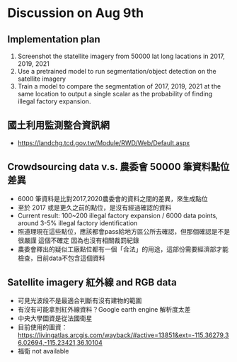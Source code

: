 # Discussion on Aug 9th

## Implementation plan

1. Screenshot the statellite imagery from 50000 lat long lacations in 2017, 2019, 2021
2. Use a pretrained model to run segmentation/object detection on the satellite imagery
3. Train a model to compare the segmentation of 2017, 2019, 2021 at the same location to output a single scalar as the probability of finding illegal factory expansion.


## 國土利用監測整合資訊網
- https://landchg.tcd.gov.tw/Module/RWD/Web/Default.aspx

## Crowdsourcing data v.s. 農委會 50000 筆資料點位差異
- 6000 筆資料是比對2017,2020農委會的資料之間的差異，來生成點位
- 至於 2017 或是更久之前的點位，是沒有經過確認的資料
- Current result: 100~200 illegal factory expansion / 6000 data points, around 3-5% illegal factory identification
- 照道理現在這些點位，應該都會pass給地方區公所去確認，但那個確認是不是很嚴謹 這個不確定 因為也沒有相關裁罰紀錄
- 農委會釋出的疑似工廠點位都有一個「合法」的用途，這部份需要經濟部才能檢查，目前data不包含這個資料


## Satellite imagery 紅外線 and RGB data
- 可見光波段不是最適合判斷有沒有建物的範圍
- 有沒有可能拿到紅外線資料？Google earth engine 解析度太差
- 中央大學圖資是從法國衛星
- 目前使用的圖資：https://livingatlas.arcgis.com/wayback/#active=13851&ext=-115.36279,36.02694,-115.23421,36.10104
- 福衛 not available
